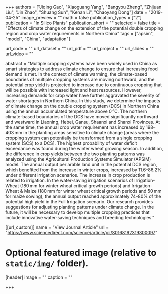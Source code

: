 +++
authors = ["Jiqing Gao", "Xiaoguang Yang", "Bangyou Zheng", "Zhijuan Liu", "Jin Zhao", "Shuang Sun", "Kenan Li", "Chaoyang Dong"]
date = "2019-04-25"
image_preview = ""
math = false
publication_types = ["2"]
publication = "In Silico Plants"
publication_short = ""
selected = false
title = "Effects of climate change on the extension of the potential double cropping region and crop water requirements in Northern China"
tags = ["apsim", "model", "China", "adaptation"]

url_code = ""
url_dataset = ""
url_pdf = ""
url_project = ""
url_slides = ""
url_video = ""

abstract = "Multiple cropping systems have been widely used in China as smart strategies to address climate change to ensure that increasing food demand is met. In the context of climate warming, the climate-based boundaries of multiple cropping systems are moving northward, and the potential crop yield is projected to increase due to continuous cropping that will be possible with increased light and heat resources. However, increasing demands for crop water have further aggravated the severity of water shortages in Northern China. In this study, we determine the impacts of climate change on the double cropping system (DCS) in Northern China using the annual accumulated temperature above 0 °C. The northern climate-based boundaries of the DCS have moved significantly northward and westward in Liaoning, Hebei, Gansu, Shaanxi and Shanxi Provinces. At the same time, the annual crop water requirement has increased by 198–403 mm in the planting areas sensitive to climate change [areas where the cropping system can potentially be transformed from a single cropping system (SCS) to a DCS]. The highest probability of water deficit exceedance was found during the winter wheat growing season. In addition, the difference in crop yields between the two planting patterns was analyzed using the Agricultural Production Systems Simulator (APSIM) model. The annual output per arable land unit in the potential DCS region, which benefited from the increase in winter crops, increased by 11.6–86.2% under different irrigation scenarios. The increase in crop production is related to irrigation. In the water-saving irrigation scenarios of Irrigation-Wheat (180 mm for winter wheat critical growth periods) and Irrigation-Wheat & Maize (180 mm for winter wheat critical growth periods and 50 mm for maize sowing), the annual output reached approximately 74–80% of the potential high yield in the Full Irrigation scenario. Our research provides suggestions for adjusting planting patterns under climate change. In the future, it will be necessary to develop multiple cropping practices that include innovative water-saving techniques and breeding technologies."



[[url_custom]]
name = "View Journal Article"
url = "https://www.sciencedirect.com/science/article/pii/S0168192319300097"

# Optional featured image (relative to `static/img/` folder).
[header]
image = ""
caption = ""

+++
